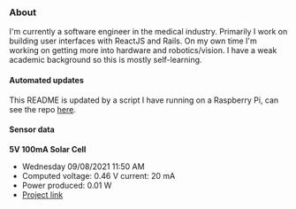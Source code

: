 ### About
I'm currently a software engineer in the medical industry. Primarily I work on building user interfaces with ReactJS and Rails. On my own time I'm working on getting more into hardware and robotics/vision. I have a weak academic background so this is mostly self-learning.

#### Automated updates
This README is updated by a script I have running on a Raspberry Pi, can see the repo [here](https://github.com/jdc-cunningham/raspi-git-repo-updater).

#### Sensor data
**5V 100mA Solar Cell**
- Wednesday 09/08/2021 11:50 AM
- Computed voltage: 0.46 V current: 20 mA
- Power produced: 0.01 W
- [Project link](https://github.com/jdc-cunningham/raspisolarplotter)